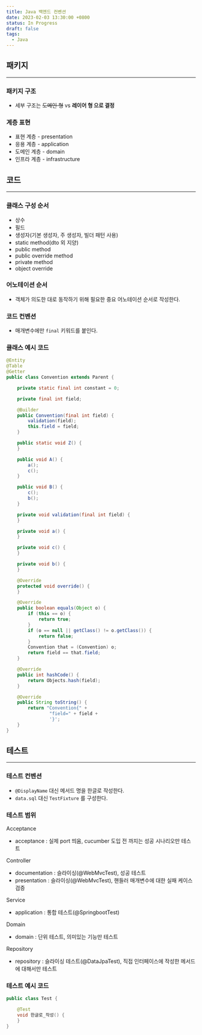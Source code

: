 ```yaml
---
title: Java 백엔드 컨벤션
date: 2023-02-03 13:30:00 +0800
status: In Progress
draft: false
tags:
  - Java
---
```

## 패키지
---
### 패키지 구조

- 세부 구조는 ~~도메인 형~~ vs **레이어 형 으로 결정**

### 계층 표현

- 표현 계층 - presentation
- 응용 계층 - application
- 도메인 계층 - domain
- 인프라 계층 - infrastructure

## 코드
---
### 클래스 구성 순서

- 상수
- 필드
- 생성자(기본 생성자, 주 생성자, 빌더 패턴 사용)
- static method(dto 외 지양)
- public method
- public override method
- private method
- object override

### 어노테이션 순서

- 객체가 의도한 대로 동작하기 위해 필요한 중요 어노테이션 순서로 작성한다.

### 코드 컨벤션

- 매개변수에만 `final` 키워드를 붙인다.

### 클래스 예시 코드

```java
@Entity
@Table
@Getter
public class Convention extends Parent {

    private static final int constant = 0;

    private final int field;

    @Builder
    public Convention(final int field) {
        validation(field);
        this.field = field;
    }

    public static void Z() {
    }

    public void A() {
        a();
        c();
    }

    public void B() {
        c();
        b();
    }

    private void validation(final int field) {
    }

    private void a() {
    }

    private void c() {
    }

    private void b() {
    }

    @Override
    protected void override() {
    }

    @Override
    public boolean equals(Object o) {
        if (this == o) {
            return true;
        }
        if (o == null || getClass() != o.getClass()) {
            return false;
        }
        Convention that = (Convention) o;
        return field == that.field;
    }

    @Override
    public int hashCode() {
        return Objects.hash(field);
    }

    @Override
    public String toString() {
        return "Convention{" +
                "field=" + field +
                '}';
    }
}
```

## 테스트
---
### 테스트 컨벤션

- `@DisplayName` 대신 메서드 명을 한글로 작성한다.
- `data.sql` 대신 `TestFixture` 를 구성한다.

### 테스트 범위

Acceptance

- acceptance : 실제 port 띄움, cucumber 도입 전 까지는 성공 시나리오만 테스트

Controller

- documentation : 슬라이싱(@WebMvcTest), 성공 테스트
- presentation : 슬라이싱(@WebMvcTest), 핸들러 매개변수에 대한 실패 케이스 검증

Service

- application : 통합 테스트(@SpringbootTest)

Domain

- domain : 단위 테스트, 의미있는 기능만 테스트

Repository

- repository : 슬라이싱 테스트(@DataJpaTest), 직접 인터페이스에 작성한 메서드에 대해서만 테스트

### 테스트 예시 코드

```java
public class Test {

    @Test
    void 한글로_작성() {
    }
}
```
